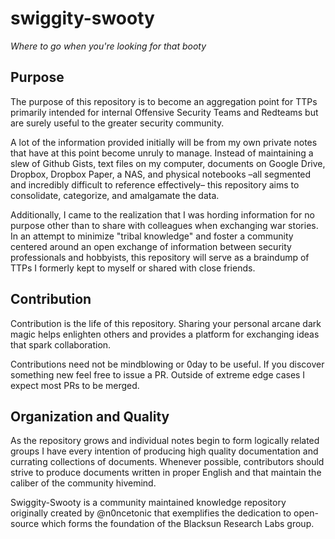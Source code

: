 # swiggity-swooty
_Where to go when you're looking for that booty_

## Purpose
The purpose of this repository is to become an aggregation point for TTPs primarily intended for internal Offensive Security Teams and Redteams but are surely useful to the greater security community.

A lot of the information provided initially will be from my own private notes that have at this point become unruly to manage. Instead of maintaining a slew of Github Gists, text files on my computer, documents on Google Drive, Dropbox, Dropbox Paper, a NAS, and physical notebooks –all segmented and incredibly difficult to reference effectively– this repository aims to consolidate, categorize, and amalgamate the data.

Additionally, I came to the realization that I was hording information for no purpose other than to share with colleagues when exchanging war stories. In an attempt to minimize "tribal knowledge" and foster a community centered around an open exchange of information between security professionals and hobbyists, this repository will serve as a braindump of TTPs I formerly kept to myself or shared with close friends.

## Contribution
Contribution is the life of this repository. Sharing your personal arcane dark magic helps enlighten others and provides a platform for exchanging ideas that spark collaboration. 

Contributions need not be mindblowing or 0day to be useful. If you discover something new feel free to issue a PR. Outside of extreme edge cases I expect most PRs to be merged.

## Organization and Quality
As the repository grows and individual notes begin to form logically related groups I have every intention of producing high quality documentation and currating collections of documents. Whenever possible, contributors should strive to produce documents written in proper English and that maintain the caliber of the community hivemind. 












Swiggity-Swooty is a community maintained knowledge repository originally created by @n0ncetonic that exemplifies the dedication to open-source which forms the foundation of the Blacksun Research Labs group.
